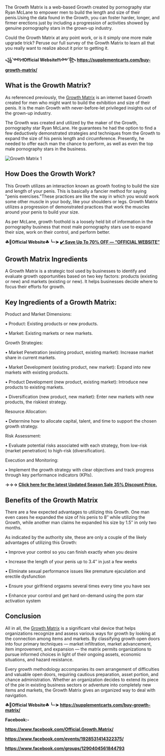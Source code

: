The Growth Matrix is a web-based Growth created by pornography star Ryan McLane to empower men to build the length and size of their penis.Using the data found in the Growth, you can foster harder, longer, and firmer erections just by including a progression of activities showed by genuine pornography stars in the grown-up industry.

Could the Growth Matrix at any point work, or is it simply one more male upgrade trick? Peruse our full survey of the Growth Matrix to learn all that you really want to realize about it prior to getting it.

**꧁༺✨❗Official Website❗✨༻꧂**
****https://supplementcarts.com/buy-growth-matrix/****

## What is the Growth Matrix?

As referenced previously, the [Growth Matrix](https://thebuzzbyte.com/growth-matrix/) is an internet based Growth created for men who might want to build the exhibition and size of their penis. It is the main Growth with never-before-let privileged insights out of the grown-up industry.

The Growth was created and utilized by the maker of the Growth, pornography star Ryan McLane. He guarantees he had the option to find a few deductively demonstrated strategies and techniques from the Growth to expand the size of his penis length and circumference. Presently, he needed to offer each man the chance to perform, as well as even the top male pornography stars in the business.

![Growth Matrix 1](https://github.com/user-attachments/assets/1c5abf12-363c-4f60-be83-2356ef62ad90)


## How Does the Growth Work?

This Growth utilizes an interaction known as growth footing to build the size and length of your penis. This is basically a fancier method for saying "penis exercises."These practices are like the way in which you would work some other muscle in your body, like your shoulders or legs. Growth Matrix utilizes a progression of demonstrated practices that work the muscles around your penis to build your size.

As per McLane, growth foothold is a loosely held bit of information in the pornography business that most male pornography stars use to expand their size, work on their control, and perform better.

**☘📣Official Website☘ ╰┈➤ [✔️ Save Up To 70% OFF — “OFFICIAL WEBSITE”](https://supplementcarts.com/buy-growth-matrix/)**

## Growth Matrix Ingredients

A Growth Matrix is a strategic tool used by businesses to identify and evaluate growth opportunities based on two key factors: products (existing or new) and markets (existing or new). It helps businesses decide where to focus their efforts for growth.

## Key Ingredients of a Growth Matrix:

Product and Market Dimensions:

•	Product: Existing products or new products.

•	Market: Existing markets or new markets.


Growth Strategies:

•	Market Penetration (existing product, existing market): Increase market share in current markets.

•	Market Development (existing product, new market): Expand into new markets with existing products.

•	Product Development (new product, existing market): Introduce new products to existing markets.

•	Diversification (new product, new market): Enter new markets with new products, the riskiest strategy.


Resource Allocation:

•	Determine how to allocate capital, talent, and time to support the chosen growth strategy.


Risk Assessment:

•	Evaluate potential risks associated with each strategy, from low-risk (market penetration) to high-risk (diversification).


Execution and Monitoring:

•	Implement the growth strategy with clear objectives and track progress through key performance indicators (KPIs).


**→→→ [Click here for the latest Updated Season Sale 35% Discount Price.](https://supplementcarts.com/buy-growth-matrix/)**

## Benefits of the Growth Matrix

There are a few expected advantages to utilizing this Growth. One man even cases he expanded the size of his penis to 8″ while utilizing the Growth, while another man claims he expanded his size by 1.5″ in only two months.

As indicated by the authority site, these are only a couple of the likely advantages of utilizing this Growth:

•	Improve your control so you can finish exactly when you desire

•	Increase the length of your penis up to 3.4″ in just a few weeks

•	Eliminate sexual performance issues like premature ejaculation and erectile dysfunction

•	Ensure your girlfriend orgasms several times every time you have sex

•	Enhance your control and get hard on-demand using the porn star activation system

## Conclusion

All in all, the [Growth Matrix](https://thebuzzbyte.com/growth-matrix/) is a significant vital device that helps organizations recognize and assess various ways for growth by looking at the connection among items and markets. By classifying growth open doors into four primary techniques — market infiltration, market advancement, item improvement, and expansion — the matrix permits organizations to pursue informed choices in light of their ongoing assets, economic situations, and hazard resistance.

Every growth methodology accompanies its own arrangement of difficulties and valuable open doors, requiring cautious preparation, asset portion, and chance administration. Whether an organization decides to extend its piece of the pie in existing business sectors or adventure into completely new items and markets, the Growth Matrix gives an organized way to deal with navigation.

**☘📣Official Website☘ ╰┈➤ https://supplementcarts.com/buy-growth-matrix/**

**Facebook:-**

**https://www.facebook.com/Official.Growth.Matrix/**

**https://www.facebook.com/events/1928531414322375/**

**https://www.facebook.com/groups/1290404561844793**

